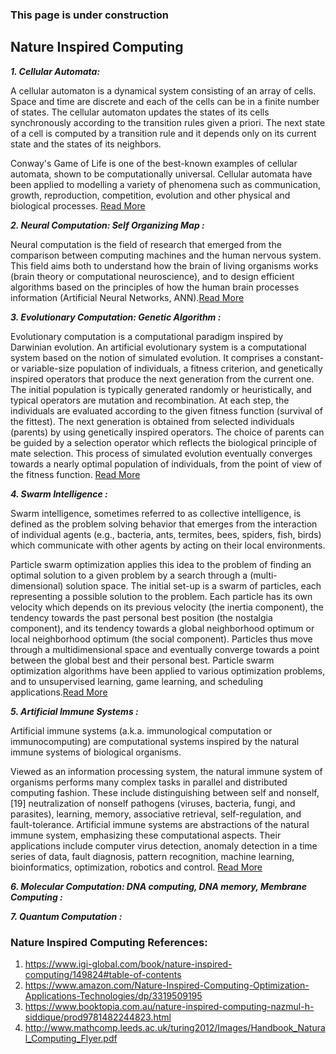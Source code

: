 
### This page is under construction

## Nature Inspired Computing


***1. Cellular Automata:***

A cellular automaton is a dynamical system consisting of an array of cells. Space and time are discrete and each of the cells can be in a finite number of states. The cellular automaton updates the states of its cells synchronously according to the transition rules given a priori. The next state of a cell is computed by a transition rule and it depends only on its current state and the states of its neighbors.

Conway's Game of Life is one of the best-known examples of cellular automata, shown to be computationally universal. Cellular automata have been applied to modelling a variety of phenomena such as communication, growth, reproduction, competition, evolution and other physical and biological processes. [Read More](https://en.wikipedia.org/wiki/Cellular_automaton)



***2. Neural Computation: Self Organizing Map :***

Neural computation is the field of research that emerged from the comparison between computing machines and the human nervous system. This field aims both to understand how the brain of living organisms works (brain theory or computational neuroscience), and to design efficient algorithms based on the principles of how the human brain processes information (Artificial Neural Networks, ANN).[Read More](https://en.wikipedia.org/wiki/Artificial_neural_network)





***3. Evolutionary Computation: Genetic Algorithm :***

Evolutionary computation is a computational paradigm inspired by Darwinian evolution. An artificial evolutionary system is a computational system based on the notion of simulated evolution. It comprises a constant- or variable-size population of individuals, a fitness criterion, and genetically inspired operators that produce the next generation from the current one. The initial population is typically generated randomly or heuristically, and typical operators are mutation and recombination. At each step, the individuals are evaluated according to the given fitness function (survival of the fittest). The next generation is obtained from selected individuals (parents) by using genetically inspired operators. The choice of parents can be guided by a selection operator which reflects the biological principle of mate selection. This process of simulated evolution eventually converges towards a nearly optimal population of individuals, from the point of view of the fitness function. [Read More](https://en.wikipedia.org/wiki/Evolutionary_computation)



***4. Swarm Intelligence :***

Swarm intelligence, sometimes referred to as collective intelligence, is defined as the problem solving behavior that emerges from the interaction of individual agents (e.g., bacteria, ants, termites, bees, spiders, fish, birds) which communicate with other agents by acting on their local environments.

Particle swarm optimization applies this idea to the problem of finding an optimal solution to a given problem by a search through a (multi-dimensional) solution space. The initial set-up is a swarm of particles, each representing a possible solution to the problem. Each particle has its own velocity which depends on its previous velocity (the inertia component), the tendency towards the past personal best position (the nostalgia component), and its tendency towards a global neighborhood optimum or local neighborhood optimum (the social component). Particles thus move through a multidimensional space and eventually converge towards a point between the global best and their personal best. Particle swarm optimization algorithms have been applied to various optimization problems, and to unsupervised learning, game learning, and scheduling applications.[Read More](https://en.wikipedia.org/wiki/Swarm_intelligence)





***5. Artificial Immune Systems :***

Artificial immune systems (a.k.a. immunological computation or immunocomputing) are computational systems inspired by the natural immune systems of biological organisms.

Viewed as an information processing system, the natural immune system of organisms performs many complex tasks in parallel and distributed computing fashion. These include distinguishing between self and nonself,[19] neutralization of nonself pathogens (viruses, bacteria, fungi, and parasites), learning, memory, associative retrieval, self-regulation, and fault-tolerance. Artificial immune systems are abstractions of the natural immune system, emphasizing these computational aspects. Their applications include computer virus detection, anomaly detection in a time series of data, fault diagnosis, pattern recognition, machine learning, bioinformatics, optimization, robotics and control. [Read More](https://en.wikipedia.org/wiki/Natural_computing)




***6. Molecular Computation: DNA computing, DNA memory, Membrane Computing :***






***7. Quantum Computation :***







### Nature Inspired Computing References:
1. https://www.igi-global.com/book/nature-inspired-computing/149824#table-of-contents
2. https://www.amazon.com/Nature-Inspired-Computing-Optimization-Applications-Technologies/dp/3319509195
3. https://www.booktopia.com.au/nature-inspired-computing-nazmul-h-siddique/prod9781482244823.html
4. http://www.mathcomp.leeds.ac.uk/turing2012/Images/Handbook_Natural_Computing_Flyer.pdf


